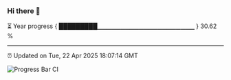 ### Hi there 👋

⏳ Year progress { █████████▁▁▁▁▁▁▁▁▁▁▁▁▁▁▁▁▁▁▁▁▁ } 30.62 %

---

⏰ Updated on Tue, 22 Apr 2025 18:07:14 GMT

![Progress Bar CI](https://github.com/liununu/liununu/workflows/Progress%20Bar%20CI/badge.svg)

